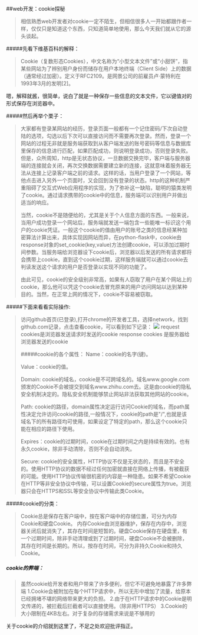 ##web开发：cookie探秘
> 相信熟悉web开发者对cookie一定不陌生，但相信很多人一开始都跟作者一样，仅仅只是知道这个东西，只知道简单地使用，那么今天我们就从它的源头谈起。

#####先看下维基百科的解释：
> Cookie（复数形态Cookies），中文名称为“小型文本文件”或“小甜饼”，指某些网站为了辨别用户身份而储存在用户本地终端（Client Side）上的数据（通常经过加密）。定义于RFC2109。是网景公司的前雇员卢·蒙特利在1993年3月的发明[2]。
> 
 嗯，解释就酱，很简单，说白了就是一种保存一些信息的文本文件，它以键值对的形式保存在浏览器中。

#####然后再举个栗子：
>大家都有登录某网站的经历，登录页面一般都有一个记住密码/下次自动登陆的选项，勾选以后下次可以直接访问而不需要再次登录。然而，登录一个网站的过程无非就是服务端获取到从客户端发送的账号密码等信息与数据库里保存的信息进行匹配，如果匹配成功，则说明登录成功，否则登录失败。但是，众所周知，http是无状态协议，一旦数据交换完毕，客户端与服务器端的连接就会关闭，再次交换数据需要建立新的连接，这就意味着服务器无法从连接上记录客户端之前的请求。这样的话，当用户登录了一个网站，等他点击进入另外一个页面时，又会回到没有登录的状态。http的这种机制严重阻碍了交互式Web应用程序的实现，为了弥补这一缺陷，聪明的猿类发明了cookie。通过请求携带的cookie中的信息，服务端可以识别用户并做出适当的响应。
>
>当然，cookie不是随便给的，尤其是关于个人信息方面的东西。一般来说，当用户成功登录一个网站后，服务端就发送一端包含一些能唯一标识这个用户的cookie凭证。一般这个cookie的值由用户的账号之类的信息经某种加密算法计算出来，具体实现因网站而异，在python-flask中，cookie由response对象的set_cookie(key,value)方法创建cookie，可以添加过期时间参数。当服务端给浏览器设下cookie后，浏览器以后发送的所有请求都将会携带上cookie，直到这个cookie过期，这样服务端就可以通过cookie去判读发送这个请求的用户是否登录以实现不同的功能了。
>
>由此可见，cookie的安全级别非常高，如果有人窃取了用户在某个网站上的cookie，那么他可以凭这个cookie去冒充原来的用户访问网站以达到某种目的。当然，在正常上网的情况下，cookie不容易被窃取。

#####下面来看看实际操作:
> 访问github首页(已登录),打开chrome的开发者工具，选择network，找到github.com记录，点击查看cookie，可以看到如下记录：
> ![](http://7xtgpc.com2.z0.glb.clouddn.com/cookies.png)
> request cookies是浏览器发送请求时发送的cookie
> response cookies 是服务器给浏览器发送的cookie
> 
> #####cookie的各个属性：
> Name：cookie的名字(键)。
> 
> Value：cookie的值。
> 
> Domain: cookie的域名，cookie是不可跨域名的。域名www.google.com颁发的Cookie不会被提交到域名www.zhihu.com去。这是由cookie的隐私安全机制决定的。隐私安全机制能够禁止网站非法获取其他网站的cookie。
> 
> Path: cookie的路径，domain属性决定运行访问Cookie的域名，而path属性决定允许访问cookie的路径,一般情况下，cookie的path是"/",也就是该域名下的所有路径均可使用，如果设定了特定的path，那么这个cookie只能在相应的路径下使用。
> 
> Expires：cookie的过期时间，cookie在过期时间之内是持续有效的。也有永久cookie，除非手动清除，否则不会自动消失。
> 
> Secure: cookie的安全属性，HTTP协议不仅是无状态的，而且是不安全的。使用HTTP协议的数据不经过任何加密就直接在网络上传播，有被截获的可能。使用HTTP协议传输很机密的内容是一种隐患。如果不希望Cookie在HTTP等非安全协议中传输，可以设置Cookie的secure属性为true。浏览器只会在HTTPS和SSL等安全协议中传输此类Cookie。

#####cookie的分类：
>Cookie总是保存在客户端中，按在客户端中的存储位置，可分为内存Cookie和硬盘Cookie。
内存Cookie由浏览器维护，保存在内存中，浏览器关闭后就消失了，其存在时间是短暂的。硬盘Cookie保存在硬盘里，有一个过期时间，除非手动清理或到了过期时间，硬盘Cookie不会被删除，其存在时间是长期的。所以，按存在时间，可分为非持久Cookie和持久Cookie。

##### cookie的弊端：
> 虽然cookie给开发者和用户带来了许多便利，但它不可避免地暴露了许多弊端
1.Cookie会被附加在每个HTTP请求中，所以无形中增加了流量，给原本已经拥堵不堪的网络带来更大的负担。
2.由于在HTTP请求中的Cookie是明文传递的，被拦截后拦截者可以直接使用。（除非用HTTPS）
3.Cookie的大小限制在4KB左右。对于复杂的存储需求来说是不够用的

关于cookie的介绍就到这里了，不足之处欢迎批评指正。
